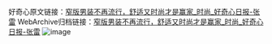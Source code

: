 好奇心原文链接：[窄版男装不再流行，舒适又时尚才是赢家_时尚_好奇心日报-张雷](https://www.qdaily.com/articles/3767.html)
WebArchive归档链接：[窄版男装不再流行，舒适又时尚才是赢家_时尚_好奇心日报-张雷](http://web.archive.org/web/20190623152909/https://www.qdaily.com/articles/3767.html)
![image](http://ww3.sinaimg.cn/large/007d5XDply1g3vd9ij397j30u031m4qp)